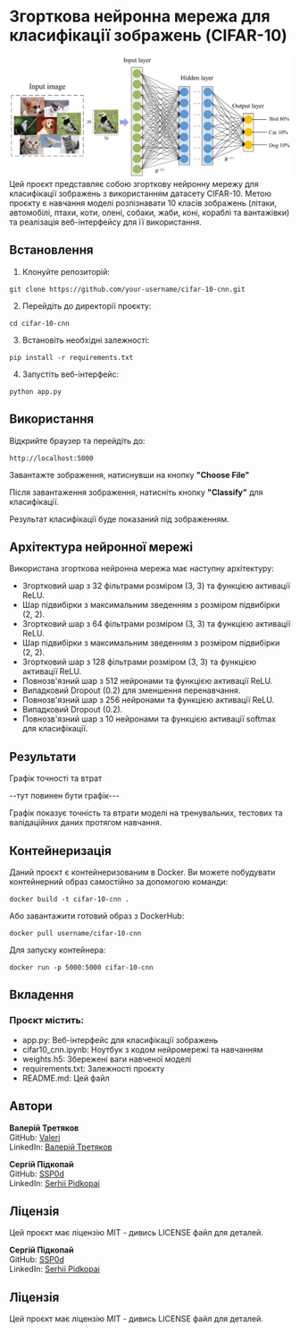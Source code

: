 # Згорткова нейронна мережа для класифікації зображень (CIFAR-10)
![Image](https://raw.githubusercontent.com/SSP0d/source/main/applsci-12-12873-g001.webp)
Цей проєкт представляє собою згорткову нейронну мережу для класифікації зображень з використанням датасету CIFAR-10. Метою проєкту є навчання моделі розпізнавати 10 класів зображень (літаки, автомобілі, птахи, коти, олені, собаки, жаби, коні, кораблі та вантажівки) та реалізація веб-інтерфейсу для її використання.

## Встановлення

1. Клонуйте репозиторій:
```
git clone https://github.com/your-username/cifar-10-cnn.git
```

2. Перейдіть до директорії проєкту:
```
cd cifar-10-cnn
```

3. Встановіть необхідні залежності:
```
pip install -r requirements.txt
```

4. Запустіть веб-інтерфейс:
```
python app.py
```

## Використання

Відкрийте браузер та перейдіть до:
```
http://localhost:5000
```

Завантажте зображення, натиснувши на кнопку **"Choose File"**

Після завантаження зображення, натисніть кнопку **"Classify"** для класифікації.

Результат класифікації буде показаний під зображенням.

## Архітектура нейронної мережі

Використана згорткова нейронна мережа має наступну архітектуру:

+ Згортковий шар з 32 фільтрами розміром (3, 3) та функцією активації ReLU.
+ Шар підвибірки з максимальним зведенням з розміром підвибірки (2, 2).
+ Згортковий шар з 64 фільтрами розміром (3, 3) та функцією активації ReLU.
+ Шар підвибірки з максимальним зведенням з розміром підвибірки (2, 2).
+ Згортковий шар з 128 фільтрами розміром (3, 3) та функцією активації ReLU.
+ Повнозв'язний шар з 512 нейронами та функцією активації ReLU.
+ Випадковий Dropout (0.2) для зменшення перенавчання.
+ Повнозв'язний шар з 256 нейронами та функцією активації ReLU.
+ Випадковий Dropout (0.2).
+ Повнозв'язний шар з 10 нейронами та функцією активації softmax для класифікації.

## Результати

Графік точності та втрат

--тут повинен бути графік---

Графік показує точність та втрати моделі на тренувальних, тестових та валідаційних даних протягом навчання.

## Контейнеризація

Даний проєкт є контейнеризованим в Docker. Ви можете побудувати контейнерний образ самостійно за допомогою команди:
```
docker build -t cifar-10-cnn .
```

Або завантажити готовий образ з DockerHub:
```
docker pull username/cifar-10-cnn
```

Для запуску контейнера:
```
docker run -p 5000:5000 cifar-10-cnn
```

## Вкладення

### Проєкт містить:

+ app.py: Веб-інтерфейс для класифікації зображень
+ cifar10_cnn.ipynb: Ноутбук з кодом нейромережі та навчанням
+ weights.h5: Збережені ваги навченої моделі
+ requirements.txt: Залежності проєкту
+ README.md: Цей файл

## Автори
**Валерій Третяков**  
GitHub: [Valeri](https://github.com/valeri7122)  
LinkedIn: [Валерій Третяков](https://www.linkedin.com/in/валерій-третяков-512a9a275/)  

**Сергій Підкопай**  
GitHub: [SSP0d](https://github.com/SSP0d)  
LinkedIn: [Serhii Pidkopai](https://www.linkedin.com/in/serhii-pidkopai-1734b7243/)  

## Ліцензія
Цей проєкт має ліцензію MIT - дивись LICENSE файл для деталей.

**Сергій Підкопай**  
GitHub: [SSP0d](https://github.com/SSP0d)  
LinkedIn: [Serhii Pidkopai](https://www.linkedin.com/in/serhii-pidkopai-1734b7243/)  

## Ліцензія
Цей проєкт має ліцензію MIT - дивись LICENSE файл для деталей.
